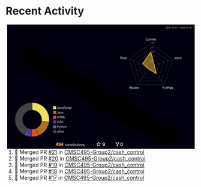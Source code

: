 # Recent Activity

<!-- Summary -->
<a href="/METRICS.md">
<img align="right" width="500" alt="Profile data, generated with yoshi389111/github-profile-3d-contrib" src="./profile-3d-contrib/profile-night-rainbow.svg"/>
</a>

<!--START_SECTION:activity-->
1. 🎉 Merged PR [#21](https://github.com/CMSC495-Group2/cash_control/pull/21) in [CMSC495-Group2/cash_control](https://github.com/CMSC495-Group2/cash_control)
2. 🎉 Merged PR [#20](https://github.com/CMSC495-Group2/cash_control/pull/20) in [CMSC495-Group2/cash_control](https://github.com/CMSC495-Group2/cash_control)
3. 🎉 Merged PR [#19](https://github.com/CMSC495-Group2/cash_control/pull/19) in [CMSC495-Group2/cash_control](https://github.com/CMSC495-Group2/cash_control)
4. 🎉 Merged PR [#18](https://github.com/CMSC495-Group2/cash_control/pull/18) in [CMSC495-Group2/cash_control](https://github.com/CMSC495-Group2/cash_control)
5. 🎉 Merged PR [#17](https://github.com/CMSC495-Group2/cash_control/pull/17) in [CMSC495-Group2/cash_control](https://github.com/CMSC495-Group2/cash_control)
<!--END_SECTION:activity-->
